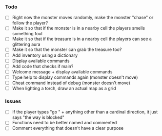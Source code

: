 ### Todo
- [ ] Right now the monster moves randomly, make the monster "chase" or follow the player?
- [ ] Make it so that if the monster is in a nearby cell the players smells something foul
- [ ] Make it so that if the treasure is in a nearby cell the players can see a glittering aura
- [ ] Make it so that the monster can grab the treasure too?
- [ ] Add inventory using a dictionary
- [ ] Display available commands
- [ ] Add code that checks if main?
- [ ] Welcome message + display available commands
- [ ] Type help to display commands again (monster doesn't move)
- [ ] Cheat command instead of debug (monster doesn't move)
- [ ] When lighting a torch, draw an actual map as a grid

### Issues
- [ ] If the player types "go " + anything other than a cardinal direction, it just says "the way is blocked"
- [ ] Functions need to be better named and commented
- [ ] Comment everything that doesn't have a clear purpose